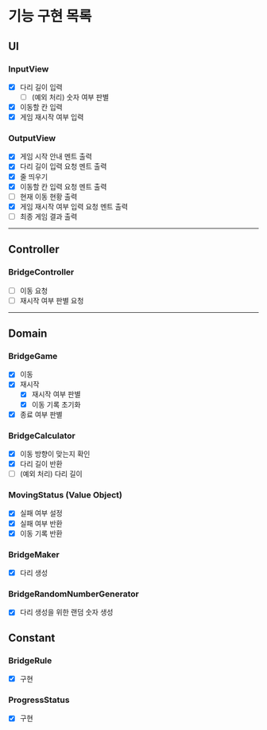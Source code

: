 # 기능 구현 목록

## UI
### InputView
- [x] 다리 길이 입력
  - [ ] (예외 처리) 숫자 여부 판별
- [x] 이동할 칸 입력
- [x] 게임 재시작 여부 입력

### OutputView
- [x] 게임 시작 안내 멘트 출력
- [x] 다리 길이 입력 요청 멘트 출력
- [x] 줄 띄우기
- [x] 이동할 칸 입력 요청 멘트 출력
- [ ] 현재 이동 현황 출력
- [x] 게임 재시작 여부 입력 요청 멘트 출력
- [ ] 최종 게임 결과 출력
---

## Controller
### BridgeController
- [ ] 이동 요청
- [ ] 재시작 여부 판별 요청
---

## Domain
### BridgeGame
- [x] 이동
- [x] 재시작
  - [x] 재시작 여부 판별
  - [x] 이동 기록 초기화
- [x] 종료 여부 판별

### BridgeCalculator
- [x] 이동 방향이 맞는지 확인
- [x] 다리 길이 반환
- [ ] (예외 처리) 다리 길이 

### MovingStatus (Value Object)
- [x] 실패 여부 설정
- [x] 실패 여부 반환
- [x] 이동 기록 반환

### BridgeMaker
- [x] 다리 생성

### BridgeRandomNumberGenerator
- [x] 다리 생성을 위한 랜덤 숫자 생성

## Constant
### BridgeRule
- [x] 구현

### ProgressStatus
- [x] 구현